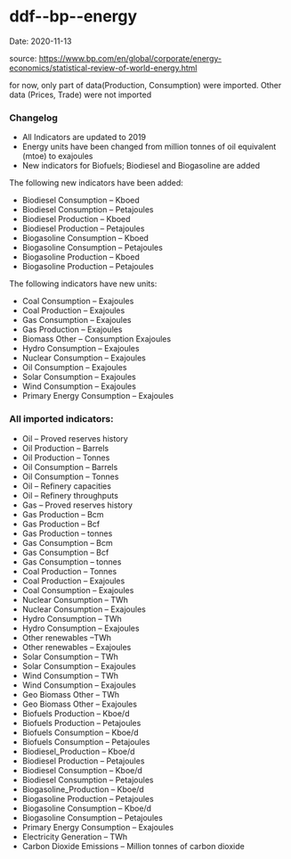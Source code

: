 # ddf--bp--energy
Date: 2020-11-13

source: https://www.bp.com/en/global/corporate/energy-economics/statistical-review-of-world-energy.html

for now, only part of data(Production, Consumption) were imported. Other data (Prices, Trade) were not imported

### Changelog

* All Indicators are updated to 2019
* Energy units have been changed from million tonnes of oil equivalent (mtoe)  to exajoules
* New indicators for Biofuels; Biodiesel and Biogasoline are added


The following new indicators have been added:

* Biodiesel Consumption – Kboed
* Biodiesel Consumption – Petajoules
* Biodiesel Production – Kboed
* Biodiesel Production – Petajoules
* Biogasoline Consumption – Kboed
* Biogasoline Consumption – Petajoules
* Biogasoline Production – Kboed
* Biogasoline Production – Petajoules

The following indicators have new units:

* Coal Consumption – Exajoules
* Coal Production – Exajoules
* Gas Consumption – Exajoules
* Gas Production – Exajoules
* Biomass Other – Consumption Exajoules
* Hydro Consumption – Exajoules
* Nuclear Consumption – Exajoules
* Oil Consumption – Exajoules
* Solar Consumption – Exajoules
* Wind Consumption –  Exajoules
* Primary Energy Consumption – Exajoules
 

### All imported indicators:

* Oil – Proved reserves history
* Oil Production – Barrels
* Oil Production – Tonnes
* Oil Consumption – Barrels
* Oil Consumption – Tonnes
* Oil – Refinery capacities
* Oil – Refinery throughputs
* Gas – Proved reserves history
* Gas Production – Bcm
* Gas Production – Bcf
* Gas Production – tonnes
* Gas Consumption – Bcm
* Gas Consumption – Bcf
* Gas Consumption – tonnes
* Coal Production – Tonnes
* Coal Production – Exajoules
* Coal Consumption –  Exajoules
* Nuclear Consumption – TWh
* Nuclear Consumption – Exajoules
* Hydro Consumption – TWh
* Hydro Consumption – Exajoules
* Other renewables –TWh
* Other renewables – Exajoules
* Solar Consumption – TWh
* Solar Consumption – Exajoules
* Wind Consumption – TWh
* Wind Consumption – Exajoules
* Geo Biomass Other – TWh
* Geo Biomass Other – Exajoules
* Biofuels Production – Kboe/d
* Biofuels Production – Petajoules
* Biofuels Consumption – Kboe/d
* Biofuels Consumption – Petajoules
* Biodiesel_Production – Kboe/d
* Biodiesel Production – Petajoules
* Biodiesel Consumption – Kboe/d
* Biodiesel Consumption – Petajoules
* Biogasoline_Production – Kboe/d
* Biogasoline Production – Petajoules
* Biogasoline Consumption – Kboe/d
* Biogasoline Consumption – Petajoules
* Primary Energy Consumption – Exajoules
* Electricity Generation – TWh
* Carbon Dioxide Emissions – Million tonnes of carbon dioxide

